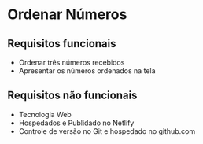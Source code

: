 # Ordenar Números

## Requisitos funcionais
- Ordenar três números recebidos 
- Apresentar os números ordenados na tela

## Requisitos não funcionais
- Tecnologia Web
- Hospedados e Publidado no Netlify
- Controle de versão no Git e hospedado no github.com